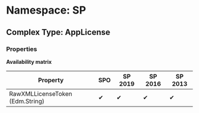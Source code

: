 # Namespace: SP

## Complex Type: AppLicense

### Properties

**Availability matrix**

Property | SPO | SP 2019 | SP 2016 | SP 2013
----------|-----|---------|---------|--------
RawXMLLicenseToken (Edm.String) | ✔ | ✔ | ✔ | ✔
